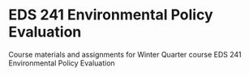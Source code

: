 # EDS 241 Environmental Policy Evaluation
Course materials and assignments for Winter Quarter course EDS 241 Environmental Policy Evaluation
